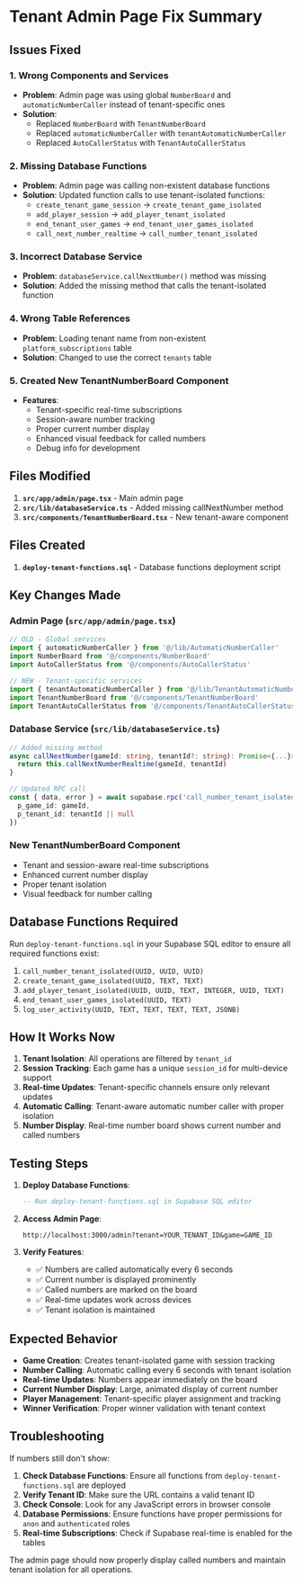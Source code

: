 # Tenant Admin Page Fix Summary

## Issues Fixed

### 1. **Wrong Components and Services**
- **Problem**: Admin page was using global `NumberBoard` and `automaticNumberCaller` instead of tenant-specific ones
- **Solution**: 
  - Replaced `NumberBoard` with `TenantNumberBoard`
  - Replaced `automaticNumberCaller` with `tenantAutomaticNumberCaller`
  - Replaced `AutoCallerStatus` with `TenantAutoCallerStatus`

### 2. **Missing Database Functions**
- **Problem**: Admin page was calling non-existent database functions
- **Solution**: Updated function calls to use tenant-isolated functions:
  - `create_tenant_game_session` → `create_tenant_game_isolated`
  - `add_player_session` → `add_player_tenant_isolated`
  - `end_tenant_user_games` → `end_tenant_user_games_isolated`
  - `call_next_number_realtime` → `call_number_tenant_isolated`

### 3. **Incorrect Database Service**
- **Problem**: `databaseService.callNextNumber()` method was missing
- **Solution**: Added the missing method that calls the tenant-isolated function

### 4. **Wrong Table References**
- **Problem**: Loading tenant name from non-existent `platform_subscriptions` table
- **Solution**: Changed to use the correct `tenants` table

### 5. **Created New TenantNumberBoard Component**
- **Features**:
  - Tenant-specific real-time subscriptions
  - Session-aware number tracking
  - Proper current number display
  - Enhanced visual feedback for called numbers
  - Debug info for development

## Files Modified

1. **`src/app/admin/page.tsx`** - Main admin page
2. **`src/lib/databaseService.ts`** - Added missing callNextNumber method
3. **`src/components/TenantNumberBoard.tsx`** - New tenant-aware component

## Files Created

1. **`deploy-tenant-functions.sql`** - Database functions deployment script

## Key Changes Made

### Admin Page (`src/app/admin/page.tsx`)
```typescript
// OLD - Global services
import { automaticNumberCaller } from '@/lib/AutomaticNumberCaller'
import NumberBoard from '@/components/NumberBoard'
import AutoCallerStatus from '@/components/AutoCallerStatus'

// NEW - Tenant-specific services
import { tenantAutomaticNumberCaller } from '@/lib/TenantAutomaticNumberCaller'
import TenantNumberBoard from '@/components/TenantNumberBoard'
import TenantAutoCallerStatus from '@/components/TenantAutoCallerStatus'
```

### Database Service (`src/lib/databaseService.ts`)
```typescript
// Added missing method
async callNextNumber(gameId: string, tenantId?: string): Promise<{...}> {
  return this.callNextNumberRealtime(gameId, tenantId)
}

// Updated RPC call
const { data, error } = await supabase.rpc('call_number_tenant_isolated', {
  p_game_id: gameId,
  p_tenant_id: tenantId || null
})
```

### New TenantNumberBoard Component
- Tenant and session-aware real-time subscriptions
- Enhanced current number display
- Proper tenant isolation
- Visual feedback for number calling

## Database Functions Required

Run `deploy-tenant-functions.sql` in your Supabase SQL editor to ensure all required functions exist:

1. `call_number_tenant_isolated(UUID, UUID, UUID)`
2. `create_tenant_game_isolated(UUID, TEXT, TEXT)`
3. `add_player_tenant_isolated(UUID, UUID, TEXT, INTEGER, UUID, TEXT)`
4. `end_tenant_user_games_isolated(UUID, TEXT)`
5. `log_user_activity(UUID, TEXT, TEXT, TEXT, TEXT, JSONB)`

## How It Works Now

1. **Tenant Isolation**: All operations are filtered by `tenant_id`
2. **Session Tracking**: Each game has a unique `session_id` for multi-device support
3. **Real-time Updates**: Tenant-specific channels ensure only relevant updates
4. **Automatic Calling**: Tenant-aware automatic number caller with proper isolation
5. **Number Display**: Real-time number board shows current number and called numbers

## Testing Steps

1. **Deploy Database Functions**:
   ```sql
   -- Run deploy-tenant-functions.sql in Supabase SQL editor
   ```

2. **Access Admin Page**:
   ```
   http://localhost:3000/admin?tenant=YOUR_TENANT_ID&game=GAME_ID
   ```

3. **Verify Features**:
   - ✅ Numbers are called automatically every 6 seconds
   - ✅ Current number is displayed prominently
   - ✅ Called numbers are marked on the board
   - ✅ Real-time updates work across devices
   - ✅ Tenant isolation is maintained

## Expected Behavior

- **Game Creation**: Creates tenant-isolated game with session tracking
- **Number Calling**: Automatic calling every 6 seconds with tenant isolation
- **Real-time Updates**: Numbers appear immediately on the board
- **Current Number Display**: Large, animated display of current number
- **Player Management**: Tenant-specific player assignment and tracking
- **Winner Verification**: Proper winner validation with tenant context

## Troubleshooting

If numbers still don't show:

1. **Check Database Functions**: Ensure all functions from `deploy-tenant-functions.sql` are deployed
2. **Verify Tenant ID**: Make sure the URL contains a valid tenant ID
3. **Check Console**: Look for any JavaScript errors in browser console
4. **Database Permissions**: Ensure functions have proper permissions for `anon` and `authenticated` roles
5. **Real-time Subscriptions**: Check if Supabase real-time is enabled for the tables

The admin page should now properly display called numbers and maintain tenant isolation for all operations.